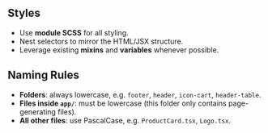 ## Styles
- Use **module SCSS** for all styling.  
- Nest selectors to mirror the HTML/JSX structure.  
- Leverage existing **mixins** and **variables** whenever possible.

## Naming Rules
- **Folders**: always lowercase, e.g. `footer`, `header`, `icon-cart`, `header-table`.  
- **Files inside `app/`**: must be lowercase (this folder only contains page-generating files).  
- **All other files**: use PascalCase, e.g. `ProductCard.tsx`, `Logo.tsx`.
